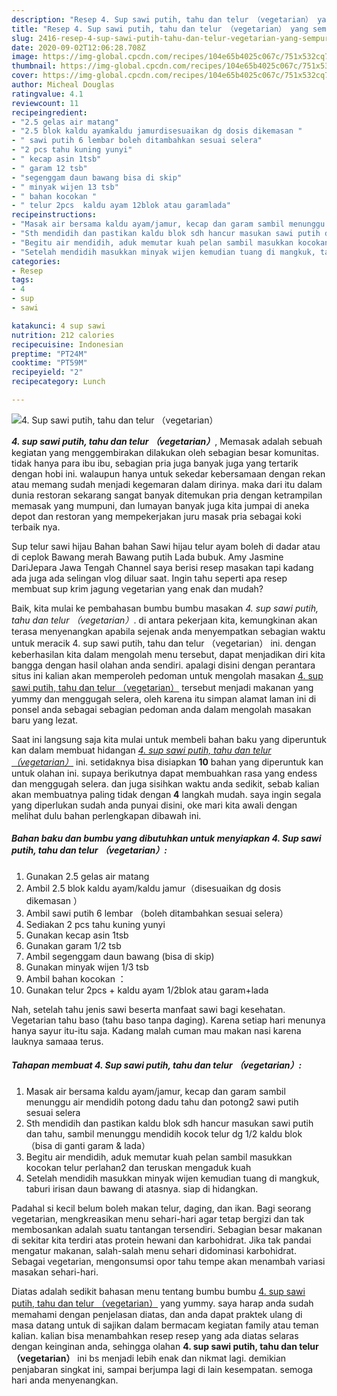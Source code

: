 ```yaml
---
description: "Resep 4. Sup sawi putih, tahu dan telur （vegetarian） yang sempurna"
title: "Resep 4. Sup sawi putih, tahu dan telur （vegetarian） yang sempurna"
slug: 2416-resep-4-sup-sawi-putih-tahu-dan-telur-vegetarian-yang-sempurna
date: 2020-09-02T12:06:28.708Z
image: https://img-global.cpcdn.com/recipes/104e65b4025c067c/751x532cq70/4-sup-sawi-putih-tahu-dan-telur-vegetarian-foto-resep-utama.jpg
thumbnail: https://img-global.cpcdn.com/recipes/104e65b4025c067c/751x532cq70/4-sup-sawi-putih-tahu-dan-telur-vegetarian-foto-resep-utama.jpg
cover: https://img-global.cpcdn.com/recipes/104e65b4025c067c/751x532cq70/4-sup-sawi-putih-tahu-dan-telur-vegetarian-foto-resep-utama.jpg
author: Micheal Douglas
ratingvalue: 4.1
reviewcount: 11
recipeingredient:
- "2.5 gelas air matang"
- "2.5 blok kaldu ayamkaldu jamurdisesuaikan dg dosis dikemasan "
- " sawi putih 6 lembar boleh ditambahkan sesuai selera"
- "2 pcs tahu kuning yunyi"
- " kecap asin 1tsb"
- " garam 12 tsb"
- "segenggam daun bawang bisa di skip"
- " minyak wijen 13 tsb"
- " bahan kocokan "
- " telur 2pcs  kaldu ayam 12blok atau garamlada"
recipeinstructions:
- "Masak air bersama kaldu ayam/jamur, kecap dan garam sambil menunggu air mendidih potong dadu tahu dan potong2 sawi putih sesuai selera"
- "Sth mendidih dan pastikan kaldu blok sdh hancur masukan sawi putih dan tahu, sambil menunggu mendidih kocok telur dg 1/2 kaldu blok （bisa di ganti garam &amp; lada）"
- "Begitu air mendidih, aduk memutar kuah pelan sambil masukkan kocokan telur perlahan2 dan teruskan mengaduk kuah"
- "Setelah mendidih masukkan minyak wijen kemudian tuang di mangkuk, taburi irisan daun bawang di atasnya. siap di hidangkan."
categories:
- Resep
tags:
- 4
- sup
- sawi

katakunci: 4 sup sawi 
nutrition: 212 calories
recipecuisine: Indonesian
preptime: "PT24M"
cooktime: "PT59M"
recipeyield: "2"
recipecategory: Lunch

---
```



![4. Sup sawi putih, tahu dan telur （vegetarian）](https://img-global.cpcdn.com/recipes/104e65b4025c067c/751x532cq70/4-sup-sawi-putih-tahu-dan-telur-vegetarian-foto-resep-utama.jpg)

<b><i>4. sup sawi putih, tahu dan telur （vegetarian）</i></b>, Memasak adalah sebuah kegiatan yang menggembirakan dilakukan oleh sebagian besar komunitas. tidak hanya para ibu ibu, sebagian pria juga banyak juga yang tertarik dengan hobi ini. walaupun hanya untuk sekedar kebersamaan dengan rekan atau memang sudah menjadi kegemaran dalam dirinya. maka dari itu dalam dunia restoran sekarang sangat banyak ditemukan pria dengan ketrampilan memasak yang mumpuni, dan lumayan banyak juga kita jumpai di aneka depot dan restoran yang mempekerjakan juru masak pria sebagai koki terbaik nya.

Sup telur sawi hijau Bahan bahan Sawi hijau telur ayam boleh di dadar atau di ceplok Bawang merah Bawang putih Lada bubuk. Amy Jasmine DariJepara Jawa Tengah Channel saya berisi resep masakan tapi kadang ada juga ada selingan vlog diluar saat. Ingin tahu seperti apa resep membuat sup krim jagung vegetarian yang enak dan mudah?

Baik, kita mulai ke pembahasan bumbu bumbu masakan <i>4. sup sawi putih, tahu dan telur （vegetarian）</i>. di antara pekerjaan kita, kemungkinan akan terasa menyenangkan apabila sejenak anda menyempatkan sebagian waktu untuk meracik 4. sup sawi putih, tahu dan telur （vegetarian） ini. dengan keberhasilan kita dalam mengolah menu tersebut, dapat menjadikan diri kita bangga dengan hasil olahan anda sendiri. apalagi disini dengan perantara situs ini kalian akan memperoleh pedoman untuk mengolah masakan <u>4. sup sawi putih, tahu dan telur （vegetarian）</u> tersebut menjadi makanan yang yummy dan menggugah selera, oleh karena itu simpan alamat laman ini di ponsel anda sebagai sebagian pedoman anda dalam mengolah masakan baru yang lezat.


Saat ini langsung saja kita mulai untuk membeli bahan baku yang diperuntuk kan dalam membuat hidangan <u><i>4. sup sawi putih, tahu dan telur （vegetarian）</i></u> ini. setidaknya bisa disiapkan <b>10</b> bahan yang diperuntuk kan untuk olahan ini. supaya berikutnya dapat membuahkan rasa yang endess dan menggugah selera. dan juga sisihkan waktu anda sedikit, sebab kalian akan membuatnya paling tidak dengan <b>4</b> langkah mudah. saya ingin segala yang diperlukan sudah anda punyai disini, oke mari kita awali dengan melihat dulu bahan perlengkapan dibawah ini.

<!--inarticleads1-->

##### Bahan baku dan bumbu yang dibutuhkan untuk menyiapkan 4. Sup sawi putih, tahu dan telur （vegetarian）:

1. Gunakan 2.5 gelas air matang
1. Ambil 2.5 blok kaldu ayam/kaldu jamur（disesuaikan dg dosis dikemasan ）
1. Ambil  sawi putih 6 lembar （boleh ditambahkan sesuai selera）
1. Sediakan 2 pcs tahu kuning yunyi
1. Gunakan  kecap asin 1tsb
1. Gunakan  garam 1/2 tsb
1. Ambil segenggam daun bawang (bisa di skip)
1. Gunakan  minyak wijen 1/3 tsb
1. Ambil  bahan kocokan ：
1. Gunakan  telur 2pcs + kaldu ayam 1/2blok atau garam+lada


Nah, setelah tahu jenis sawi beserta manfaat sawi bagi kesehatan. Vegetarian tahu baso (tahu baso tanpa daging). Karena setiap hari menunya hanya sayur itu-itu saja. Kadang malah cuman mau makan nasi karena lauknya samaaa terus. 

<!--inarticleads2-->

##### Tahapan membuat 4. Sup sawi putih, tahu dan telur （vegetarian）:

1. Masak air bersama kaldu ayam/jamur, kecap dan garam sambil menunggu air mendidih potong dadu tahu dan potong2 sawi putih sesuai selera
1. Sth mendidih dan pastikan kaldu blok sdh hancur masukan sawi putih dan tahu, sambil menunggu mendidih kocok telur dg 1/2 kaldu blok （bisa di ganti garam &amp; lada）
1. Begitu air mendidih, aduk memutar kuah pelan sambil masukkan kocokan telur perlahan2 dan teruskan mengaduk kuah
1. Setelah mendidih masukkan minyak wijen kemudian tuang di mangkuk, taburi irisan daun bawang di atasnya. siap di hidangkan.


Padahal si kecil belum boleh makan telur, daging, dan ikan. Bagi seorang vegetarian, mengkreasikan menu sehari-hari agar tetap bergizi dan tak membosankan adalah suatu tantangan tersendiri. Sebagian besar makanan di sekitar kita terdiri atas protein hewani dan karbohidrat. Jika tak pandai mengatur makanan, salah-salah menu sehari didominasi karbohidrat. Sebagai vegetarian, mengonsumsi opor tahu tempe akan menambah variasi masakan sehari-hari. 

Diatas adalah sedikit bahasan menu tentang bumbu bumbu <u>4. sup sawi putih, tahu dan telur （vegetarian）</u> yang yummy. saya harap anda sudah memahami dengan penjelasan diatas, dan anda dapat praktek ulang di masa datang untuk di sajikan dalam bermacam kegiatan family atau teman kalian. kalian bisa menambahkan resep resep yang ada diatas selaras dengan keinginan anda, sehingga olahan <b>4. sup sawi putih, tahu dan telur （vegetarian）</b> ini bs menjadi lebih enak dan nikmat lagi. demikian penjabaran singkat ini, sampai berjumpa lagi di lain kesempatan. semoga hari anda menyenangkan.
